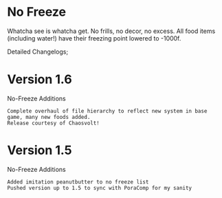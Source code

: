 # No Freeze

Whatcha see is whatcha get. No frills, no decor, no excess. All food items (including water!) have their freezing point lowered to -1000f.

Detailed Changelogs;

# Version 1.6

No-Freeze Additions

	Complete overhaul of file hierarchy to reflect new system in base game, many new foods added.
	Release courtesy of Chaosvolt!

# Version 1.5

No-Freeze Additions

	Added imitation peanutbutter to no freeze list
	Pushed version up to 1.5 to sync with PoraComp for my sanity
